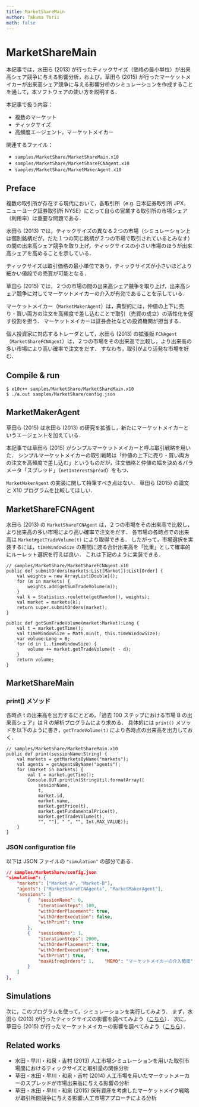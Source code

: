 ```yaml
---
title: MarketShareMain
author: Takuma Torii
math: false
---
```


# MarketShareMain

本記事では，水田ら (2013) が行ったティックサイズ（価格の最小単位）が出来高シェア競争に与える影響分析，および，草田ら (2015) が行ったマーケットメイカーが出来高シェア競争に与える影響分析のシミュレーションを作成することを通して，本ソフトウェアの使い方を説明する．

本記事で扱う内容：

  * 複数のマーケット
  * ティックサイズ
  * 高頻度エージェント，マーケットメイカー

関連するファイル：

  * `samples/MarketShare/MarketShareMain.x10`
  * `samples/MarketShare/MarketShareFCNAgent.x10`
  * `samples/MarketShare/MarketMakerAgent.x10`


## Preface

複数の取引所が存在する現代において，各取引所（e.g. 日本証券取引所 JPX，ニューヨーク証券取引所 NYSE）にとって自らの営業する取引所の市場シェア（利用率）は重要な問題である．

水田ら (2013) では，ティックサイズの異なる２つの市場（シミュレーション上は個別銘柄だが，だた１つの同じ銘柄が２つの市場で取引されているとみなす）の間の出来高シェア競争を取り上げ，ティックサイスの小さい市場のほうが出来高シェアを高めることを示している．

ティックサイズは取引価格の最小単位であり，ティックサイズが小さいほどより細かい値段での売買が可能となる．

草田ら (2015) では，２つの市場の間の出来高シェア競争を取り上げ，出来高シェア競争に対してマーケットメイカーの介入が有効であることを示している．

マーケットメイカー（`MarketMakerAgent`）は，典型的には，仲値の上下に売り・買い両方の注文を高頻度で差し込むことで取引（売買の成立）の活性化を促す役割を担う．
マーケットメイカーは証券会社などの投資機関が担当する．

個人投資家に対応するトレーダとして，水田ら (2013) の拡張版 `FCNAgent`（`MarketShareFCNAgent`）は，２つの市場をその出来高で比較し，より出来高の多い市場により高い確率で注文をだす．
すなわち，取引がより活発な市場を好む．


## Compile & run

```
$ x10c++ samples/MarketShare/MarketShareMain.x10
$ ./a.out samples/MarketShare/config.json
```


## MarketMakerAgent

草田ら (2015) は水田ら (2013) の研究を拡張し，新たにマーケットメイカーというエージェントを加えている．

本記事では草田ら (2015) がシンプルマーケットメイカーと呼ぶ取引戦略を用いた．
シンプルマーケットメイカーの取引戦略は「仲値の上下に売り・買い両方の注文を高頻度で差し込む」というものだが，注文価格と仲値の幅を決めるパラメータ「スプレッド」（`netInterestSpread`）をもつ．

`MarketMakerAgent` の実装に関して特筆すべき点はない．
草田ら (2015) の論文と X10 プログラムを比較してほしい．


## MarketShareFCNAgent

水田ら (2013) の `MarketShareFCNAgent` は，２つの市場をその出来高で比較し，より出来高の多い市場により高い確率で注文をだす．
各市場の各時点での出来高は `Market#getTradeVolume(t)` により取得できる．
したがって，市場選択を実装するには，`timeWindowSize` の期間に渡る合計出来高を「比重」として確率的にルーレット選択を行えば良い．
これは下記のように実装できる．

```x10
// samples/MarketShare/MarketShareFCNAgent.x10
public def submitOrders(markets:List[Market]):List[Order] {
	val weights = new ArrayList[Double]();
	for (m in markets) {
		weights.add(getSumTradeVolume(m));
	}
	val k = Statistics.roulette(getRandom(), weights);
	val market = markets(k);
	return super.submitOrders(market);
}

public def getSumTradeVolume(market:Market):Long {
	val t = market.getTime();
	val timeWindowSize = Math.min(t, this.timeWindowSize);
	var volume:Long = 0;
	for (d in 1..timeWindowSize) {
		volume += market.getTradeVolume(t - d);
	}
	return volume;
}
```


## MarketShareMain

### print() メソッド

各時点 t の出来高を出力するにとどめ，「過去 100 ステップにおける市場 B の出来高シェア」は R の解析プログラムにより求める．
具体的には `print()` メソッドを以下のように書き，`getTradeVolume(t)` により各時点の出来高を出力しておく．

```x10
// samples/MarketShare/MarketShareMain.x10
public def print(sessionName:String) {
	val markets = getMarketsByName("markets");
	val agents = getAgentsByName("agents");
	for (market in markets) {
		val t = market.getTime();
		Console.OUT.println(StringUtil.formatArray([
			sessionName,
			t, 
			market.id,
			market.name,
			market.getPrice(t),
			market.getFundamentalPrice(t),
			market.getTradeVolume(t),
			"", ""], " ", "", Int.MAX_VALUE));
	}
}
```


### JSON configuration file

以下は JSON ファイルの `"simulation"` の部分である．

```json
// samples/MarketShare/config.json
"simulation": {
	"markets": ["Market-A", "Market-B"],
	"agents": ["MarketShareFCNAgents", "MarketMakerAgent"],
	"sessions": [
		{	"sessionName": 0,
			"iterationSteps": 100,
			"withOrderPlacement": true,
			"withOrderExecution": false,
			"withPrint": true
		},
		{	"sessionName": 1,
			"iterationSteps": 2000,
			"withOrderPlacement": true,
			"withOrderExecution": true,
			"withPrint": true,
			"maxHifreqOrders": 1,    "MEMO": "マーケットメイカーの介入頻度"
		}
	]
},
```


## Simulations

次に，このプログラムを使って，シミュレーションを実行してみよう．
まず，水田ら (2013) が行ったティックサイズの影響を調べてみよう（[こちら](/tutorial/MarketShareMain_UseCases01)）．
次に，草田ら (2015) が行ったマーケットメイカーの影響を調べてみよう（[こちら](/tutorial/MarketShareMain_UseCases02)）．


## Related works

  * 水田・早川・和泉・吉村 (2013) 人工市場シミュレーションを用いた取引市場間におけるティックサイズと取引量の関係分析
  * 草田・水田・早川・和泉・吉村 (2014) 人工市場を用いたマーケットメーカーのスプレッドが市場出来高に与える影響の分析
  * 草田・水田・早川・和泉 (2015) 保有資産を考慮したマーケットメイク戦略が取引所間競争に与える影響:人工市場アプローチによる分析

